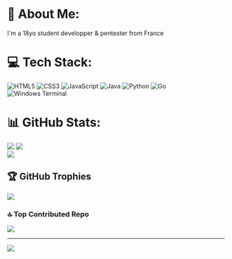 # 💫 About Me:
I'm a 18yo student developper & pentester from France


# 💻 Tech Stack:
![HTML5](https://img.shields.io/badge/html5-%23E34F26.svg?style=for-the-badge&logo=html5&logoColor=white) ![CSS3](https://img.shields.io/badge/css3-%231572B6.svg?style=for-the-badge&logo=css3&logoColor=white) ![JavaScript](https://img.shields.io/badge/javascript-%23323330.svg?style=for-the-badge&logo=javascript&logoColor=%23F7DF1E) ![Java](https://img.shields.io/badge/java-%23ED8B00.svg?style=for-the-badge&logo=openjdk&logoColor=white) ![Python](https://img.shields.io/badge/python-3670A0?style=for-the-badge&logo=python&logoColor=ffdd54) ![Go](https://img.shields.io/badge/go-%2300ADD8.svg?style=for-the-badge&logo=go&logoColor=white) ![Windows Terminal](https://img.shields.io/badge/Windows%20Terminal-%234D4D4D.svg?style=for-the-badge&logo=windows-terminal&logoColor=white)
# 📊 GitHub Stats:
![](https://github-readme-stats.vercel.app/api/top-langs/?username=xanoor&theme=dark&hide_border=false&include_all_commits=true&count_private=true&layout=compact)
![](https://github-readme-stats.vercel.app/api?username=xanoor&theme=dark&hide_border=false&include_all_commits=true&count_private=true)<br/>
![](https://github-readme-streak-stats.herokuapp.com/?user=xanoor&theme=dark&hide_border=false)<br/>

## 🏆 GitHub Trophies
![](https://github-profile-trophy.vercel.app/?username=xanoor&theme=radical&no-frame=false&no-bg=true&margin-w=4)

### 🔝 Top Contributed Repo
![](https://github-contributor-stats.vercel.app/api?username=xanoor&limit=5&theme=dark&combine_all_yearly_contributions=true)

---
[![](https://visitcount.itsvg.in/api?id=xanoor&icon=0&color=0)](https://visitcount.itsvg.in)

<!-- Proudly created with GPRM ( https://gprm.itsvg.in ) -->

